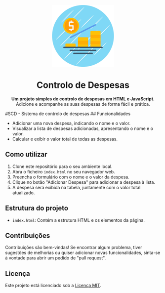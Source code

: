 <div align="center">
  <img src="despesas.jpg" alt="Logo" width="200">
  <h1>Controlo de Despesas</h1>
  <p>
    <b>Um projeto simples de controlo de despesas em HTML e JavaScript.</b>
    <br>
    Adicione e acompanhe as suas despesas de forma fácil e prática.
  </p>
</div>
#SCD - Sistema de controlo de despesas
## Funcionalidades

- Adicionar uma nova despesa, indicando o nome e o valor.
- Visualizar a lista de despesas adicionadas, apresentando o nome e o valor.
- Calcular e exibir o valor total de todas as despesas.

## Como utilizar

1. Clone este repositório para o seu ambiente local.
2. Abra o ficheiro `index.html` no seu navegador web.
3. Preencha o formulário com o nome e o valor da despesa.
4. Clique no botão "Adicionar Despesa" para adicionar a despesa à lista.
5. A despesa será exibida na tabela, juntamente com o valor total atualizado.

## Estrutura do projeto

- `index.html`: Contém a estrutura HTML e os elementos da página.


## Contribuições

Contribuições são bem-vindas! Se encontrar algum problema, tiver sugestões de melhorias ou quiser adicionar novas funcionalidades, sinta-se à vontade para abrir um pedido de "pull request".

## Licença

Este projeto está licenciado sob a [Licença MIT](https://opensource.org/licenses/MIT).

